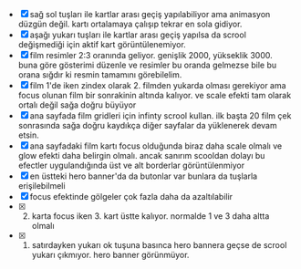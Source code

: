 - [x] sağ sol tuşları ile kartlar arası geçiş yapılabiliyor ama animasyon düzgün değil. kartı ortalamaya çalışıp tekrar en sola gidiyor.
- [x] aşağı yukarı tuşları ile kartlar arası geçiş yapılsa da scrool değişmediği için aktif kart görüntülenemiyor.
- [x] film resimler 2:3 oranında geliyor. genişlik 2000, yükseklik 3000. buna göre gösterimi düzenle ve resimler bu oranda gelmezse bile bu orana sığdır ki resmin tamamını görebilelim.
- [x] film 1'de iken zindex olarak 2. filmden yukarda olması gerekiyor ama focus olunan film bir sonrakinin altında kalıyor. ve scale efekti tam olarak ortalı değil sağa doğru büyüyor
- [x] ana sayfada film gridleri için infinty scrool kullan. ilk başta 20 film çek sonrasında sağa doğru kaydıkça diğer sayfalar da yüklenerek devam etsin.
- [x] ana sayfadaki film kartı focus olduğunda biraz daha scale olmalı ve glow efekti daha belirgin olmalı. ancak sanırım scooldan dolayı bu efectler uygulandığında üst ve alt borderlar görüntülenmiyor
- [x] en üstteki hero banner'da da butonlar var bunlara da tuşlarla erişilebilmeli
- [x] focus efektinde gölgeler çok fazla daha da azaltılabilir
- [x] 2. karta focus iken 3. kart üstte kalıyor. normalde 1 ve 3 daha altta olmalı
- [x] 1. satırdayken yukarı ok tuşuna basınca hero bannera geçse de scrool yukarı çıkmıyor. hero banner görünmüyor.